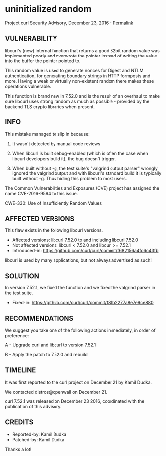 uninitialized random
====================

Project curl Security Advisory, December 23, 2016 -
[Permalink](https://curl.se/docs/CVE-2016-9594.html)

VULNERABILITY
-------------

libcurl's (new) internal function that returns a good 32bit random value was
implemented poorly and overwrote the pointer instead of writing the value into
the buffer the pointer pointed to.

This random value is used to generate nonces for Digest and NTLM
authentication, for generating boundary strings in HTTP formposts and
more. Having a weak or virtually non-existent random there makes these
operations vulnerable.

This function is brand new in 7.52.0 and is the result of an overhaul to make
sure libcurl uses strong random as much as possible - provided by the backend
TLS crypto libraries when present.

INFO
----

This mistake managed to slip in because:

 1. It wasn't detected by manual code reviews

 2. When libcurl is built debug-enabled (which is often the case when libcurl
    developers build it), the bug doesn't trigger.

 3. When built without -g, the test suite's "valgrind output parser" wrongly
    ignored the valgrind output and with libcurl's standard build it is
    typically built without -g. Thus hiding this problem to most users.

The Common Vulnerabilities and Exposures (CVE) project has assigned the name
CVE-2016-9594 to this issue.

CWE-330: Use of Insufficiently Random Values

AFFECTED VERSIONS
-----------------

This flaw exists in the following libcurl versions.

- Affected versions: libcurl 7.52.0 to and including libcurl 7.52.0
- Not affected versions: libcurl < 7.52.0 and libcurl >= 7.52.1
- Introduced-in: https://github.com/curl/curl/commit/f682156a4fc6c43fb

libcurl is used by many applications, but not always advertised as such!

SOLUTION
------------

In version 7.52.1, we fixed the function and we fixed the valgrind parser in
the test suite.

- Fixed-in: https://github.com/curl/curl/commit/f81b2277a8e7e9ce880

RECOMMENDATIONS
---------------

We suggest you take one of the following actions immediately, in order of
preference:

 A - Upgrade curl and libcurl to version 7.52.1

 B - Apply the patch to 7.52.0 and rebuild

TIMELINE
---------

It was first reported to the curl project on December 21 by Kamil Dudka.

We contacted distros@openwall on December 21.

curl 7.52.1 was released on December 23 2016, coordinated with the publication
of this advisory.

CREDITS
-------

- Reported-by: Kamil Dudka
- Patched-by: Kamil Dudka

Thanks a lot!

